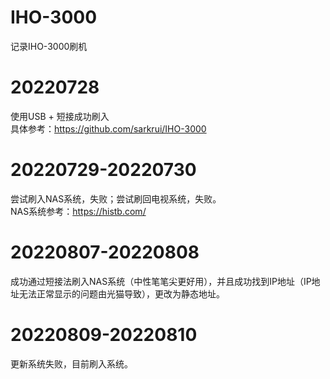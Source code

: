 # IHO-3000
记录IHO-3000刷机
# 20220728
使用USB + 短接成功刷入  
具体参考：https://github.com/sarkrui/IHO-3000
# 20220729-20220730
尝试刷入NAS系统，失败；尝试刷回电视系统，失败。  
NAS系统参考：https://histb.com/
# 20220807-20220808
成功通过短接法刷入NAS系统（中性笔笔尖更好用），并且成功找到IP地址（IP地址无法正常显示的问题由光猫导致），更改为静态地址。
# 20220809-20220810
更新系统失败，目前刷入系统。
